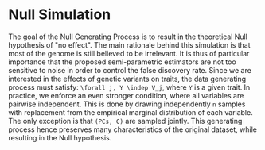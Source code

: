 # Null Simulation

The goal of the Null Generating Process is to result in the theoretical Null hypothesis of "no effect". The main rationale behind this simulation is that most of the genome is still believed to be irrelevant. It is thus of particular importance that the proposed semi-parametric estimators are not too sensitive to noise in order to control the false discovery rate. Since we are interested in the effects of genetic variants on traits, the data generating process must satisfy: ``\forall j, Y \indep V_j``, where ``Y`` is a given trait. In practice, we enforce an even stronger condition, where all variables are pairwise independent. This is done by drawing independently ``n`` samples with replacement from the empirical marginal distribution of each variable. The only exception is that ``(PCs, C)`` are sampled jointly. This generating process hence preserves many characteristics of the original dataset,  while resulting in the Null hypothesis.